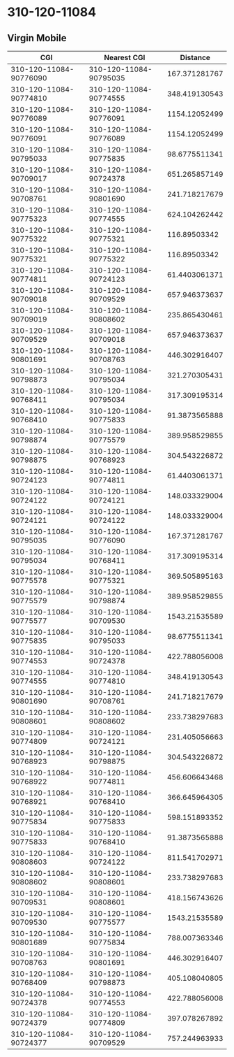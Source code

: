 # 310-120-11084
## Virgin Mobile


| CGI | Nearest CGI | Distance |
|-----|-------------|----------|
| 310-120-11084-90776090 | 310-120-11084-90795035 | 167.371281767 |
| 310-120-11084-90774810 | 310-120-11084-90774555 | 348.419130543 |
| 310-120-11084-90776089 | 310-120-11084-90776091 | 1154.12052499 |
| 310-120-11084-90776091 | 310-120-11084-90776089 | 1154.12052499 |
| 310-120-11084-90795033 | 310-120-11084-90775835 | 98.6775511341 |
| 310-120-11084-90709017 | 310-120-11084-90724378 | 651.265857149 |
| 310-120-11084-90708761 | 310-120-11084-90801690 | 241.718217679 |
| 310-120-11084-90775323 | 310-120-11084-90774555 | 624.104262442 |
| 310-120-11084-90775322 | 310-120-11084-90775321 | 116.89503342 |
| 310-120-11084-90775321 | 310-120-11084-90775322 | 116.89503342 |
| 310-120-11084-90774811 | 310-120-11084-90724123 | 61.4403061371 |
| 310-120-11084-90709018 | 310-120-11084-90709529 | 657.946373637 |
| 310-120-11084-90709019 | 310-120-11084-90808602 | 235.865430461 |
| 310-120-11084-90709529 | 310-120-11084-90709018 | 657.946373637 |
| 310-120-11084-90801691 | 310-120-11084-90708763 | 446.302916407 |
| 310-120-11084-90798873 | 310-120-11084-90795034 | 321.270305431 |
| 310-120-11084-90768411 | 310-120-11084-90795034 | 317.309195314 |
| 310-120-11084-90768410 | 310-120-11084-90775833 | 91.3873565888 |
| 310-120-11084-90798874 | 310-120-11084-90775579 | 389.958529855 |
| 310-120-11084-90798875 | 310-120-11084-90768923 | 304.543226872 |
| 310-120-11084-90724123 | 310-120-11084-90774811 | 61.4403061371 |
| 310-120-11084-90724122 | 310-120-11084-90724121 | 148.033329004 |
| 310-120-11084-90724121 | 310-120-11084-90724122 | 148.033329004 |
| 310-120-11084-90795035 | 310-120-11084-90776090 | 167.371281767 |
| 310-120-11084-90795034 | 310-120-11084-90768411 | 317.309195314 |
| 310-120-11084-90775578 | 310-120-11084-90775321 | 369.505895163 |
| 310-120-11084-90775579 | 310-120-11084-90798874 | 389.958529855 |
| 310-120-11084-90775577 | 310-120-11084-90709530 | 1543.21535589 |
| 310-120-11084-90775835 | 310-120-11084-90795033 | 98.6775511341 |
| 310-120-11084-90774553 | 310-120-11084-90724378 | 422.788056008 |
| 310-120-11084-90774555 | 310-120-11084-90774810 | 348.419130543 |
| 310-120-11084-90801690 | 310-120-11084-90708761 | 241.718217679 |
| 310-120-11084-90808601 | 310-120-11084-90808602 | 233.738297683 |
| 310-120-11084-90774809 | 310-120-11084-90724121 | 231.405056663 |
| 310-120-11084-90768923 | 310-120-11084-90798875 | 304.543226872 |
| 310-120-11084-90768922 | 310-120-11084-90774811 | 456.606643468 |
| 310-120-11084-90768921 | 310-120-11084-90768410 | 366.645964305 |
| 310-120-11084-90775834 | 310-120-11084-90775833 | 598.151893352 |
| 310-120-11084-90775833 | 310-120-11084-90768410 | 91.3873565888 |
| 310-120-11084-90808603 | 310-120-11084-90724122 | 811.541702971 |
| 310-120-11084-90808602 | 310-120-11084-90808601 | 233.738297683 |
| 310-120-11084-90709531 | 310-120-11084-90808601 | 418.156743626 |
| 310-120-11084-90709530 | 310-120-11084-90775577 | 1543.21535589 |
| 310-120-11084-90801689 | 310-120-11084-90775834 | 788.007363346 |
| 310-120-11084-90708763 | 310-120-11084-90801691 | 446.302916407 |
| 310-120-11084-90768409 | 310-120-11084-90798873 | 405.108040805 |
| 310-120-11084-90724378 | 310-120-11084-90774553 | 422.788056008 |
| 310-120-11084-90724379 | 310-120-11084-90774809 | 397.078267892 |
| 310-120-11084-90724377 | 310-120-11084-90709529 | 757.244963933 |
